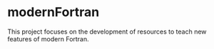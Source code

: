 # modernFortran
This project focuses on the development of resources to teach new features of modern Fortran. 
